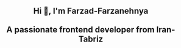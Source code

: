 <h2 align="center">
 Hi 👋, I'm Farzad-Farzanehnya
 <br /><br />
 A passionate frontend developer from Iran-Tabriz
</h2>

